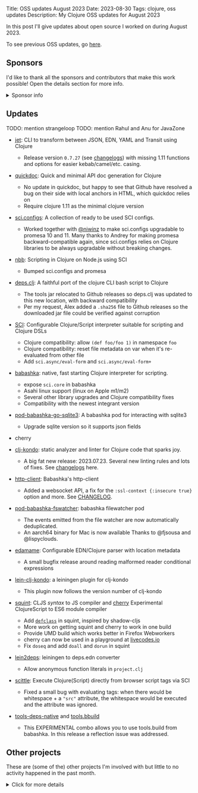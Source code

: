 Title: OSS updates August 2023
Date: 2023-08-30
Tags: clojure, oss updates
Description: My Clojure OSS updates for August 2023

In this post I'll give updates about open source I worked on during August 2023.

To see previous OSS updates, go [here](https://blog.michielborkent.nl/tags/oss-updates.html).

## Sponsors

I'd like to thank all the sponsors and contributors that make
this work possible! Open the details section for more info.

<details>
<summary>Sponsor info</summary>
Top sponsors:

- [Clojurists Together](https://clojuriststogether.org/)
- [Roam Research](https://roamresearch.com/)
- [Nextjournal](https://nextjournal.com/)
- [Toyokumo](https://toyokumo.co.jp/)
- [Cognitect](https://www.cognitect.com/)
- [Kepler16](https://kepler16.com/)
- [Pitch](https://github.com/pitch-io)

If you want to ensure that the projects I work on are sustainably maintained,
you can sponsor this work in the following ways. Thank you!

- [Github Sponsors](https://github.com/sponsors/borkdude)
- The [Babaska](https://opencollective.com/babashka) or [Clj-kondo](https://opencollective.com/clj-kondo) OpenCollective
- [Ko-fi](https://ko-fi.com/borkdude)
- [Patreon](https://www.patreon.com/borkdude)
- [Clojurists Together](https://www.clojuriststogether.org/)

If you're used to sponsoring through some other means which isn't listed above, please get in touch.

On to the projects that I've been working on!
</details>

<!--

sources: https://github.com/borkdude
local ~/dev and ~/dev/babashka dir (since github doesn't show all repos)

-->

## Updates

TODO: mention strangeloop
TODO: mention Rahul and Anu for JavaZone

- [jet](https://github.com/borkdude/jet): CLI to transform between JSON, EDN, YAML and Transit using Clojure
  - Release version `0.7.27` (see
    [changelogs](https://github.com/borkdude/jet/blob/master/CHANGELOG.md#0727-2023-08-02))
    with missing 1.11 functions and options for easier kebab/camel/etc. casing.
- [quickdoc](https://github.com/borkdude/quickdoc): Quick and minimal API doc generation for Clojure
  - No update in quickdoc, but happy to see that Github have resolved a bug on their side with local anchors in HTML, which quickdoc relies on
  - Require clojure 1.11 as the minimal clojure version
- [sci.configs](https://github.com/babashka/sci.configs): A collection of ready to be used SCI configs.
  - Worked together with [@niwinz](https://github.com/niwinz) to make
    sci.configs upgradable to promesa 10 and 11. Many thanks to Andrey for
    making promesa backward-compatible again, since sci.configs relies on Clojure libraries to be always upgradable without breaking changes.
- [nbb](https://github.com/babashka/nbb): Scripting in Clojure on Node.js using SCI
  - Bumped sci.configs and promesa
- [deps.clj](https://github.com/borkdude/deps.clj): A faithful port of the clojure CLI bash script to Clojure
  - The tools jar relocated to Github releases so deps.clj was updated to this new location, with backward compatibility
  - Per my request, Alex added a `.sha256` file to Github releases so the downloaded jar file could be verified against corruption
- [SCI](https://github.com/babashka/sci): Configurable Clojure/Script interpreter suitable for scripting and Clojure DSLs
  - Clojure compatibility: allow `(def foo/foo 1)` in namespace `foo`
  - Clojure compatibility: reset file metadata on var when it's re-evaluated from other file
  - Add `sci.async/eval-form` and `sci.async/eval-form+`
- [babashka](https://github.com/babashka/babashka): native, fast starting Clojure interpreter for scripting.
  - expose `sci.core` in babashka
  - Asahi linux support (linux on Apple m1/m2)
  - Several other library upgrades and Clojure compatibility fixes
  - Compatibility with the newest integrant version
- [pod-babashka-go-sqlite3](https://github.com/babashka/pod-babashka-go-sqlite3): A babashka pod for interacting with sqlite3
  - Upgrade sqlite version so it supports json fields
- cherry

- [clj-kondo](https://github.com/clj-kondo/clj-kondo): static analyzer and linter for Clojure code that sparks joy.
  - A big fat new release: 2023.07.23. Several new linting rules and lots of fixes. See [changelogs](https://github.com/clj-kondo/clj-kondo/blob/master/CHANGELOG.md#20230713) here.
- [http-client](https://github.com/babashka/http-client): Babashka's http-client
  - Added a websocket API, a fix for the `:ssl-context {:insecure true}` option and more. See [CHANGELOG](https://github.com/babashka/http-client/blob/main/CHANGELOG.md).
- [pod-babashka-fswatcher](https://github.com/babashka/pod-babashka-fswatcher): babashka filewatcher pod
  - The events emitted from the file watcher are now automatically deduplicated.
  - An aarch64 binary for Mac is now available
  Thanks to @fjsousa and @lispyclouds.
- [edamame](https://github.com/borkdude/edamame): Configurable EDN/Clojure parser with location metadata
  - A small bugfix release around reading malformed reader conditional expressions
- [lein-clj-kondo](https://github.com/clj-kondo/lein-clj-kondo): a leiningen plugin for clj-kondo
  - This plugin now follows the version number of clj-kondo
- [squint](https://github.com/squint-cljs/squint): CLJS _syntax_ to JS compiler and [cherry](https://github.com/squint-cljs/cherry) Experimental ClojureScript to ES6 module compiler
  - Add [`defclass`](https://github.com/squint-cljs/squint/blob/main/doc/defclass.md) in squint, inspired by shadow-cljs
  - More work on getting squint and cherry to work in one build
  - Provide UMD build which works better in Firefox Webworkers
  - cherry can now be used in a playground at [livecodes.io](https://dev.livecodes.io/?template=clojurescript)
  - Fix `doseq` and add `doall` and `dorun` in squint
- [lein2deps](https://github.com/borkdude/lein2deps): leiningen to deps.edn converter
  - Allow anonymous function literals in `project.clj`
- [scittle](https://github.com/babashka/scittle): Execute Clojure(Script) directly from browser script tags via SCI
  - Fixed a small bug with evaluating tags: when there would be whitespace + a `"src"` attribute, the whitespace would be executed and the attribute was ignored.
- [tools-deps-native](https://github.com/babashka/tools-deps-native) and [tools.bbuild](https://github.com/babashka/tools.bbuild)
  - This EXPERIMENTAL combo allows you to use tools.build from babashka. In this release a reflection issue was addressed.

<!-- ## Contributions to other projects -->

<!-- - [clojurescript](https://github.com/clojure/clojurescript): -->
<!--   - [PR 202](https://github.com/clojure/clojurescript/pull/202): a `macroexpand` fix -->
<!--   - [PR 203](https://github.com/clojure/clojurescript/pull/203): a symbol optimization fix -->
<!-- - [malli](https://github.com/metosin/malli/commit/cf918db28ff71a2f735f465f30f0bc1028ecd7d9): cherry integration -->
<!-- - [clerk](https://github.com/nextjournal/clerk/commit/cb079b14213185d27c5a2d1cc1e80943521a4fb5): cherry integration -->
<!-- - [clojure-lsp](https://github.com/clojure-lsp/clojure-lsp/commit/60d67cca59f0747e8b68802157afbe7f61440c7f): integrated a new clj-kondo feature: showing the languages in a CLJC context -->

## Other projects

These are (some of the) other projects I'm involved with but little to no activity
happened in the past month.

<details>
<summary>Click for more details</summary>
- [sql pods](https://github.com/babashka/babashka-sql-pods): babashka pods for SQL databases
- [CLI](https://github.com/babashka/cli): Turn Clojure functions into CLIs!
- [cljs-showcase](https://github.com/borkdude/cljs-showcase): Showcase CLJS libs using SCI
- [fs](https://github.com/babashka/fs) - File system utility library for Clojure
- [process](https://github.com/babashka/process): Clojure library for shelling out / spawning sub-processes
  - Implement `:out :bytes` to receive output as bytes (thanks Hans Bugge Grathwohl)
  - Make `:dir` option accept `java.nio.file.Path`

- [babashka.book](https://github.com/babashka/book): Babashka manual
- [instaparse-bb](https://github.com/babashka/instaparse-bb)
- [rewrite-clj](https://github.com/clj-commons/rewrite-clj): Rewrite Clojure code and edn
- [pod-babashka-buddy](https://github.com/babashka/pod-babashka-buddy): A pod around buddy core (Cryptographic Api for Clojure).
- [gh-release-artifact](https://github.com/borkdude/gh-release-artifact): Upload artifacts to Github releases idempotently
- [neil](https://github.com/babashka/neil): A CLI to add common aliases and features to deps.edn-based projects
- [carve](https://github.com/borkdude/carve) - Remove unused Clojure vars
- [grasp](https://github.com/borkdude/grasp): Grep Clojure code using clojure.spec regexes
- [quickblog](https://github.com/borkdude/quickblog): Light-weight static blog engine for Clojure and babashka
- [4ever-clojure](https://github.com/oxalorg/4ever-clojure) - Pure CLJS version of 4clojure, meant to run forever!
- [pod-babashka-lanterna](https://github.com/babashka/pod-babashka-lanterna): Interact with clojure-lanterna from babashka
- [joyride](https://github.com/BetterThanTomorrow/joyride): VSCode CLJS scripting and REPL (via [SCI](https://github.com/babashka/sci))
- [clj2el](https://borkdude.github.io/clj2el/): transpile Clojure to elisp
- [deflet](https://github.com/borkdude/deflet): make let-expressions REPL-friendly!
- [babashka.json](https://github.com/babashka/json): babashka JSON library/adapter
- [deps.add-lib](https://github.com/borkdude/deps.add-lib): Clojure 1.12's add-lib feature for leiningen and/or other environments without a specific version of the clojure CLI

</details>


